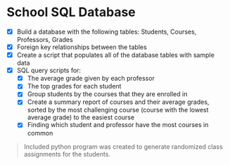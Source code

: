 # School SQL Database

- [x] Build a database with the following tables: Students, Courses, Professors, Grades
- [x] Foreign key relationships between the tables
- [x] Create a script that populates all of the database tables with sample data
- [x] SQL query scripts for:
    - [x] The average grade given by each professor
    - [x] The top grades for each student
    - [x] Group students by the courses that they are enrolled in
    - [x] Create a summary report of courses and their average grades, sorted by the most challenging course (course with the lowest average grade) to the easiest course
    - [x] Finding which student and professor have the most courses in common

> Included python program was created to generate randomized class assignments for the students.